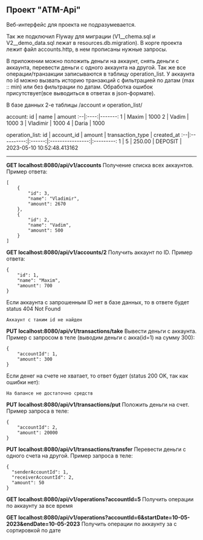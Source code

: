 ## Проект "ATM-Api"
Веб-интерфейс для проекта не подразумевается. 

Так же подключил Flyway для миграции (V1__chema.sql и V2__demo_data.sql лежат в resources.db.migration). В корге проекта лежит файл accounts.http, в нем прописаны нужные запросы.

В приложении можно положить деньги на аккаунт, снять деньги с аккаунта, перевести деньги с одного аккаунта на другой. Так же все операции/транзакции записываются в таблицу operation_list. У аккаунта по id можно вызвать историю транзакций с фильтрацией по датам (max :: min) или без фильтрации по датам. Обработка ошибок присутствует(все выводиться в ответах в json-формате).

В базе данных 2-е таблицы /account и operation_list/

account:
id | name | amount
:--|:----:|-------:
1 | Maxim | 1000
2 | Vadim | 1000
3 | Vladimir | 1000
4 | Daria | 1000

operation_list:
id | account_id | amount | transaction_type | created_at
:--|:----------:|:------:|:----------------:|:---------:
1 | 5 | 250.00 | DEPOSIT | 2023-05-10 10:52:48.413162

---

__GET localhost:8080/api/v1/accounts__
Получение списка всех аккаунтов. Пример ответа:
```
[
    {
        "id": 3,
        "name": "Vladimir",
        "amount": 2670
    },
    {
        "id": 2,
        "name": "Vadim",
        "amount": 500
    }
]

```

__GET localhost:8080/api/v1/accounts/2__
Получить аккаунт по ID. Пример ответа:
```
{
    "id": 1,
    "name": "Maxim",
    "amount": 700
}
```
Если аккаунта с запрошенным ID нет в базе данных, то в ответе будет status 404 Not Found
```
Аккаунт с таким id не найден
```

__PUT localhost:8080/api/v1/transactions/take__
Вывести деньги с аккаунта. Пример с запросом в теле (выводим деньги с акка(id=1) на сумму 300):
```
{
    "accountId": 1,
    "amount": 300
}
```
Если денег на счете не хватает, то ответ будет (status 200 OK, так как ошибки нет):
```
На балансе не достаточно средств
```

__PUT localhost:8080/api/v1/transactions/put__
Положить деньги на счет. Пример запроса в теле:
```
{
    "accountId": 2,
    "amount": 20000
}
```

__PUT localhost:8080/api/v1/transactions/transfer__
Перевести деньги с одного счета на другой. Пример запроса в теле:
```
{
  "senderAccountId": 1,
  "receiverAccountId": 2,
  "amount": 50
}
```

__GET localhost:8080/api/v1/operations?accountId=5__
Получить операции по аккаунту за все время

__GET localhost:8080/api/v1/operations?accountId=6&startDate=10-05-2023&endDate=10-05-2023__
Получить операции по аккаунту за с сортировкой по дате
